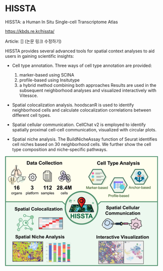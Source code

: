# HISSTA
HISSTA: a Human In Situ Single-cell Transcriptome Atlas

https://kbds.re.kr/hissta/

Article: [] (논문 링크 수정하기)


HISSTA provides several advanced tools for spatial context analyses to aid users in gaining scientific insights:
- Cell type annotation. Three ways of cell type annotation are provided:
    1) marker-based using SCINA
    2) profile-based using Insitutype
    3) a hybrid method combining both approaches
    Results are used in the subsequent neighborhood analyses and visualized interactively with Vitessce.

- Spatial colocalization analysis. hoodscanR is used to identify neighborhood cells and calculate colocalization correlations between different cell types.

- Spatial cellular communication. CellChat v2 is employed to identify spatially proximal cell-cell communication, visualized with circular plots.

- Spatial niche analysis. The BuildNicheAssay function of Seurat identifies cell niches based on 30 neighborhood cells. We further show the cell type composition and niche-specific pathways.


![Graphical Abstract](images/0_graphical_abstract.png)
